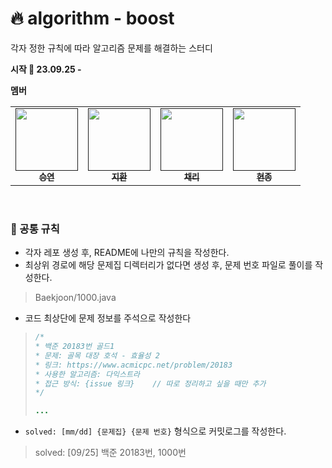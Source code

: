 # 🔥 algorithm - boost
각자 정한 규칙에 따라 알고리즘 문제를 해결하는 스터디  

**시작 🚩 23.09.25 -**  

**멤버**
<table>
  <tbody>
    <tr>
      <td align="center">
        <a href="">
          <img src="https://avatars.githubusercontent.com/u/49530253?v=4" width="100px;" alt=""/>
          <br/>
          <sub><b> 승연 </b></sub>
        </a>
      </td>
      <td align="center">
        <a href="">
          <img src="https://avatars.githubusercontent.com/u/111403658?v=4" width="100px;" alt=""/>
          <br/>
          <sub><b> 지환 </b></sub>
        </a>
      </td>
      <td align="center">
        <a href="">
          <img src="https://avatars.githubusercontent.com/u/109569066?v=4" width="100px;" alt=""/>
          <br/>
          <sub><b> 채리 </b></sub>
        </a>
      </td>
      <td align="center">
        <a href="">
          <img src="https://avatars.githubusercontent.com/u/70827921?v=4" width="100px;" alt=""/>
          <br/>
          <sub><b> 현종 </b></sub>
        </a>
      </td>
  </tbody>
</table>

<br>

### 🧊 공통 규칙
- 각자 레포 생성 후, README에 나만의 규칙을 작성한다.
- 최상위 경로에 해당 문제집 디렉터리가 없다면 생성 후, 문제 번호 파일로 풀이를 작성한다.  
> Baekjoon/1000.java  
- 코드 최상단에 문제 정보를 주석으로 작성한다
> ```java
> /*
> * 백준 20183번 골드1
> * 문제: 골목 대장 호석 - 효율성 2
> * 링크: https://www.acmicpc.net/problem/20183
> * 사용한 알고리즘: 다익스트라
> * 접근 방식: {issue 링크}    // 따로 정리하고 싶을 때만 추가
> */
> 
> ...
> ```
- `solved: [mm/dd] {문제집} {문제 번호}` 형식으로 커밋로그를 작성한다.  
> solved: [09/25] 백준 20183번, 1000번
